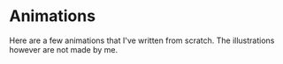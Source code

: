 # Animations

Here are a few animations that I've written from scratch. The illustrations however are not made by me.

